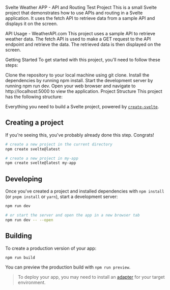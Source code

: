 Svelte Weather APP - API and Routing Test Project
This is a small Svelte project that demonstrates how to use APIs and routing in a Svelte application. It uses the fetch API to retrieve data from a sample API and displays it on the screen.


API Usage - WeatherAPI.com
This project uses a sample API to retrieve weather data. The fetch API is used to make a GET request to the API endpoint and retrieve the data. The retrieved data is then displayed on the screen.


Getting Started
To get started with this project, you'll need to follow these steps:

Clone the repository to your local machine using git clone.
Install the dependencies by running npm install.
Start the development server by running npm run dev.
Open your web browser and navigate to http://localhost:5000 to view the application.
Project Structure
This project has the following structure:

Everything you need to build a Svelte project, powered by [`create-svelte`](https://github.com/sveltejs/kit/tree/master/packages/create-svelte).

## Creating a project

If you're seeing this, you've probably already done this step. Congrats!

```bash
# create a new project in the current directory
npm create svelte@latest

# create a new project in my-app
npm create svelte@latest my-app
```

## Developing

Once you've created a project and installed dependencies with `npm install` (or `pnpm install` or `yarn`), start a development server:

```bash
npm run dev

# or start the server and open the app in a new browser tab
npm run dev -- --open
```

## Building

To create a production version of your app:

```bash
npm run build
```

You can preview the production build with `npm run preview`.

> To deploy your app, you may need to install an [adapter](https://kit.svelte.dev/docs/adapters) for your target environment.
